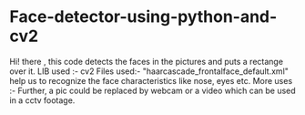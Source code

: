 # Face-detector-using-python-and-cv2
Hi! there , this code detects the faces in the pictures and puts a rectange over it.
LIB used :- cv2
Files used:-
"haarcascade_frontalface_default.xml" help us to recognize the face characteristics like nose, eyes etc.
More uses :-
Further, a pic could be replaced by webcam or a video which can be used in a cctv footage.

